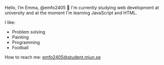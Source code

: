 Hello, I’m Emma, @emfo2405 👋
I'm currently studying web development at university and at 
the moment I'm learning JavaScript and HTML. 

I like:
* Problem solving
* Painting
* Programming
* Football

How to reach me: emfo2405@student.miun.se

